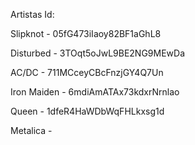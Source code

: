 Artistas Id:

Slipknot - 05fG473iIaoy82BF1aGhL8

Disturbed - 3TOqt5oJwL9BE2NG9MEwDa

AC/DC - 711MCceyCBcFnzjGY4Q7Un

Iron Maiden - 6mdiAmATAx73kdxrNrnlao

Queen - 1dfeR4HaWDbWqFHLkxsg1d

Metalica - 